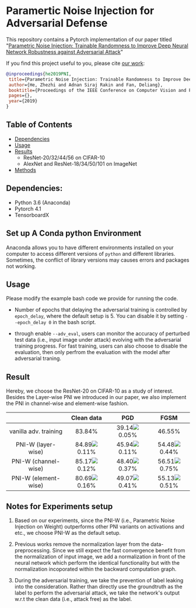 # Paramertic Noise Injection for Adversarial Defense
  
  
This repository contains a Pytorch implementation of our paper titled "[Parametric Noise Injection: Trainable Randomness to Improve Deep Neural Network Robustness against Adversarial Attack]( )"
  
If you find this project useful to you, please cite [our work]( ):
  
```bibtex
@inproceedings{he2019PNI,
 title={Parametric Noise Injection: Trainable Randomness to Improve Deep Neural Network Robustness against Adversarial Attack},
 author={He, Zhezhi and Adnan Siraj Rakin and Fan, Deliang},
 booktitle={Proceedings of the IEEE Conference on Computer Vision and Pattern Recognition},
 pages={},
 year={2019}
}
```
  
## Table of Contents
  
  
- [Dependencies](#Dependencies )
- [Usage](#Usage )
- [Results](#Results )
  - ResNet-20/32/44/56 on CIFAR-10
  - AlexNet and ResNet-18/34/50/101 on ImageNet
- [Methods](#Methods )
  
  
## Dependencies:
  
  
  
* Python 3.6 (Anaconda)
* Pytorch 4.1
* TensorboardX 
  
## Set up A Conda python Environment
  
Anaconda allows you to have different environments installed on your computer to access different versions of `python` and different libraries. Sometimes, the conflict of library versions may causes errors and packages not working.
  
  
  
  
  
## Usage
  
Please modify the example bash code we provide for running the code.
  
- Number of epochs that delaying the adversarial training is controlled by `epoch_delay`, where the default setup is 5. You can disable it by setting `--epoch_delay 0` in the bash script.
  
- through enable `--adv_eval`, users can monitor the accuracy of perturbed test data (i.e., input image under attack) evolving with the adversarial training progress. For fast training, users can also choose to disable the evaluation, then only perfrom the evaluation with the model after adversarial traning.
  
  
## Result
  
Hereby, we choose the ResNet-20 on CIFAR-10 as a study of interest. Besides the Layer-wise PNI we introduced in our paper, we also implement the PNI in channel-wise and element-wise fashion. 
  
|      | Clean data | PGD | FGSM |
|:----:|:---------:|:---------:|:---------:|
| vanilla adv. training |83.84%|39.14<img src="https://latex.codecogs.com/gif.latex?&#x5C;pm"/>0.05%|46.55%|    
| PNI-W (layer-wise) |84.89<img src="https://latex.codecogs.com/gif.latex?&#x5C;pm"/>0.11%|45.94<img src="https://latex.codecogs.com/gif.latex?&#x5C;pm"/>0.11%|54.48<img src="https://latex.codecogs.com/gif.latex?&#x5C;pm"/>0.44%| 
| PNI-W (channel-wise) |85.17<img src="https://latex.codecogs.com/gif.latex?&#x5C;pm"/>0.12%|48.40<img src="https://latex.codecogs.com/gif.latex?&#x5C;pm"/>0.37%|56.51<img src="https://latex.codecogs.com/gif.latex?&#x5C;pm"/>0.75%| 
| PNI-W (element-wise) |80.69<img src="https://latex.codecogs.com/gif.latex?&#x5C;pm"/>0.16%|49.07<img src="https://latex.codecogs.com/gif.latex?&#x5C;pm"/>0.41%|55.13<img src="https://latex.codecogs.com/gif.latex?&#x5C;pm"/>0.51%|   
  
  
## Notes for Experiments setup
  
  
1. Based on our experiments, since the PNI-W (i.e., Parametric Noise Injection on Weight) outperforms other PNI variants on activations and etc., we choose PNI-W as the default setup.
  
2. Previous works remove the normalization layer from the data-preprocessing. Since we still expect the fast convergence benefit from the normalization of input image, we add a normalization in front of the neural network which perform the identical functionality but with the normalization incoporated within the backward computation graph.
  
3. During the adversarial training, we take the prevention of label leaking into the consideration. Rather than directly use the groundtruth as the label to perform the adversarial attack, we take the network's output w.r.t the clean data (i.e., attack free) as the label.
  
  
  
  
